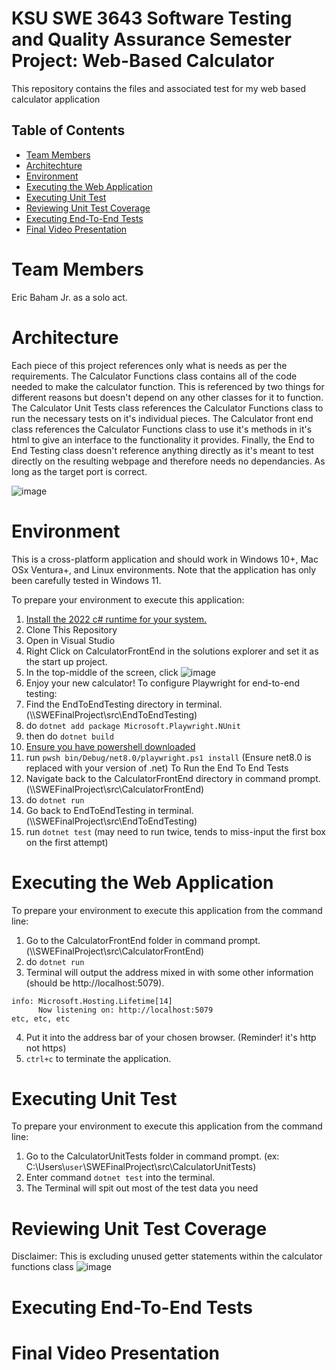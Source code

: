 # KSU SWE 3643 Software Testing and Quality Assurance Semester Project: Web-Based Calculator
This repository contains the files and associated test for my web based calculator application

## Table of Contents
- [Team Members](#team-members )
- [Architechture](#architecture)
- [Environment](#environment)
- [Executing the Web Application](#executing-the-web-application )
- [Executing Unit Test](#executing-unit-test )
- [Reviewing Unit Test Coverage](#reviewing-unit-test-coverage )
- [Executing End-To-End Tests](#executing-end-to-end-tests )
- [Final Video Presentation ](#final-video-presentation )

# Team Members
Eric Baham Jr. as a solo act.

# Architecture
Each piece of this project references only what is needs as per the requirements. The Calculator Functions class contains all of the code needed to make the calculator function. This is referenced by two things for different reasons but doesn't depend on any other classes for it to function. The Calculator Unit Tests class references the Calculator Functions class to run the necessary tests on it's individual pieces. The Calculator front end class references the Calculator Functions class to use it's methods in it's html to give an interface to the functionality it provides. Finally, the End to End Testing class doesn't reference anything directly as it's meant to test directly on the resulting webpage and therefore needs no dependancies. As long as the target port is correct.

![image](https://github.com/EBahamJr/SWEFinalProject/assets/40864286/97f09eab-c548-4eb1-b5c6-8eeb6eceb660)


# Environment
This is a cross-platform application and should work in Windows 10+, Mac OSx Ventura+, and Linux environments. Note that the application has only been carefully tested in Windows 11.

To prepare your environment to execute this application:
 1. [Install the 2022 c# runtime for your system.](https://visualstudio.microsoft.com/downloads/)
 2. Clone This Repository
 3. Open in Visual Studio
 4. Right Click on CalculatorFrontEnd in the solutions explorer and set it as the start up project.
 5. In the top-middle of the screen, click ![image](https://github.com/EBahamJr/SWEFinalProject/assets/40864286/eb18b86f-717d-4fb6-8a24-f9aa0fe9733d)
 6. Enjoy your new calculator!
To configure Playwright for end-to-end testing:
 1. Find the EndToEndTesting directory in terminal. (\\\\SWEFinalProject\src\EndToEndTesting)
 2. do `dotnet add package Microsoft.Playwright.NUnit`
 3. then do `dotnet build`
 4. [Ensure you have powershell downloaded](https://learn.microsoft.com/en-us/powershell/scripting/install/installing-powershell-on-windows?view=powershell-7.4)
 6. run `pwsh bin/Debug/net8.0/playwright.ps1 install` (Ensure net8.0 is replaced with your version of .net)
To Run the End To End Tests
 1. Navigate back to the CalculatorFrontEnd directory in command prompt. (\\\\SWEFinalProject\src\CalculatorFrontEnd)
 2. do `dotnet run`
 3. Go back to EndToEndTesting in terminal. (\\\\SWEFinalProject\src\EndToEndTesting)
 4. run `dotnet test` (may need to run twice, tends to miss-input the first box on the first attempt)

# Executing the Web Application
To prepare your environment to execute this application from the command line:
 1. Go to the CalculatorFrontEnd folder in command prompt. (\\\\SWEFinalProject\src\CalculatorFrontEnd)
 2. do `dotnet run`
 3. Terminal will output the address mixed in with some other information (should be http://localhost:5079).
```
info: Microsoft.Hosting.Lifetime[14]
      Now listening on: http://localhost:5079
etc, etc, etc
```
 4. Put it into the address bar of your chosen browser. (Reminder! it's http not https)
 6. `ctrl+c` to terminate the application.

# Executing Unit Test
To prepare your environment to execute this application from the command line:
 1. Go to the CalculatorUnitTests folder in command prompt. (ex: C:\Users\\`user`\\SWEFinalProject\src\CalculatorUnitTests)
 2. Enter command `dotnet test` into the terminal.
 6. The Terminal will spit out most of the test data you need

# Reviewing Unit Test Coverage
Disclaimer: This is excluding unused getter statements within the calculator functions class
![image](https://github.com/EBahamJr/SWEFinalProject/assets/40864286/5f5b364c-9beb-4bc8-af6e-eeb641149ec6)

# Executing End-To-End Tests


# Final Video Presentation

